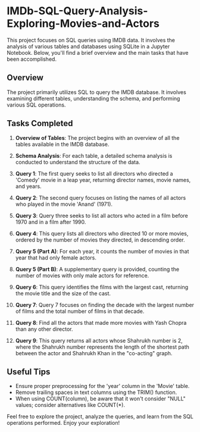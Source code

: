 # IMDb-SQL-Query-Analysis-Exploring-Movies-and-Actors

This project focuses on SQL queries using IMDB data. It involves the analysis of various tables and databases using SQLite in a Jupyter Notebook. Below, you'll find a brief overview and the main tasks that have been accomplished.

## Overview

The project primarily utilizes SQL to query the IMDB database. It involves examining different tables, understanding the schema, and performing various SQL operations.

## Tasks Completed

1. **Overview of Tables**: The project begins with an overview of all the tables available in the IMDB database.

2. **Schema Analysis**: For each table, a detailed schema analysis is conducted to understand the structure of the data.

3. **Query 1**: The first query seeks to list all directors who directed a 'Comedy' movie in a leap year, returning director names, movie names, and years.

4. **Query 2**: The second query focuses on listing the names of all actors who played in the movie 'Anand' (1971).

5. **Query 3**: Query three seeks to list all actors who acted in a film before 1970 and in a film after 1990.

6. **Query 4**: This query lists all directors who directed 10 or more movies, ordered by the number of movies they directed, in descending order.

7. **Query 5 (Part A)**: For each year, it counts the number of movies in that year that had only female actors.

8. **Query 5 (Part B)**: A supplementary query is provided, counting the number of movies with only male actors for reference.

9. **Query 6**: This query identifies the films with the largest cast, returning the movie title and the size of the cast.

10. **Query 7**: Query 7 focuses on finding the decade with the largest number of films and the total number of films in that decade.

11. **Query 8**: Find all the actors that made more movies with Yash Chopra than any other director.

12. **Query 9**: This query returns all actors whose Shahrukh number is 2, where the Shahrukh number represents the length of the shortest path between the actor and Shahrukh Khan in the "co-acting" graph.

## Useful Tips

- Ensure proper preprocessing for the 'year' column in the 'Movie' table.
- Remove trailing spaces in text columns using the TRIM() function.
- When using COUNT(column), be aware that it won't consider "NULL" values; consider alternatives like COUNT(*).

Feel free to explore the project, analyze the queries, and learn from the SQL operations performed. Enjoy your exploration!
